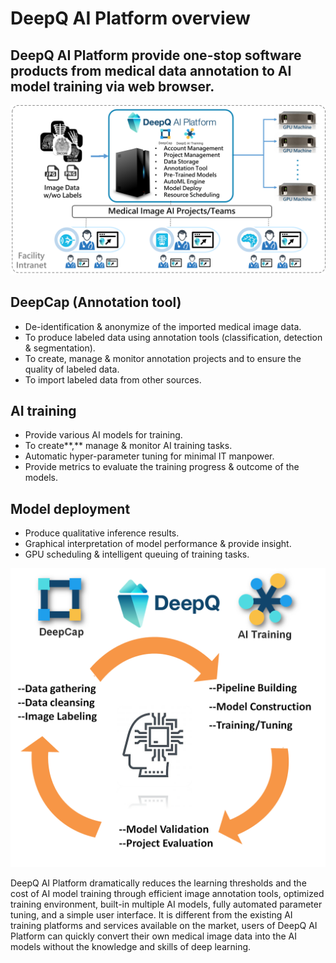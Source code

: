 # DeepQ AI Platform overview

## DeepQ AI Platform provide one-stop software products from medical data annotation to AI model training via web browser.

![](../.gitbook/assets/aip-overview.png)

## **DeepCap \(Annotation tool\)**

* De-identification & anonymize of the imported medical image data.
* To produce labeled data using annotation tools \(classification, detection & segmentation\).
* To create, manage & monitor annotation projects and to ensure the quality of labeled data.
* To import labeled data from other sources.

## **AI training**

* Provide various AI models for training.
* To create**,** manage & monitor AI training tasks.
* Automatic hyper-parameter tuning for minimal IT manpower.
* Provide metrics to evaluate the training progress & outcome of the models.

## **Model deployment**

* Produce qualitative inference results.
* Graphical interpretation of model performance & provide insight.
* GPU scheduling & intelligent queuing of training tasks.



![](../.gitbook/assets/image%20%2866%29.png)

DeepQ AI Platform dramatically reduces the learning thresholds and the cost of AI model training through efficient image annotation tools, optimized training environment, built-in multiple AI models, fully automated parameter tuning, and a simple user interface. It is different from the existing AI training platforms and services available on the market, users of DeepQ AI Platform can quickly convert their own medical image data into the AI models without the knowledge and skills of deep learning.

